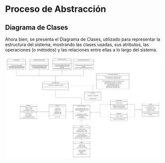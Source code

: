 # Proceso de Abstracción

## **Diagrama de Clases**

Ahora bien, se presenta el Diagrama de Clases, utilizado para representar la estructura del sistema, mostrando las clases usadas, sus atributos, las operaciones (o métodos) y las relaciones entre ellas a lo largo del sistema.

![Diagrama de Clases](https://github.com/JosuehCA/OOP_Team2/blob/PrimeraRevision/images/Diagrama%20de%20Clases%20POO.png)

